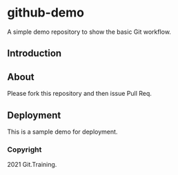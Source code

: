 # github-demo
A simple demo repository to show the basic Git workflow.

## Introduction

## About
Please fork this repository and then issue Pull Req.

## Deployment
This is a sample demo for deployment.


### Copyright

2021 Git.Training.